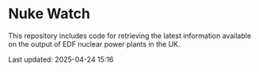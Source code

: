 # Nuke Watch

This repository includes code for retrieving the latest information available on the output of EDF nuclear power plants in the UK.

Last updated: 2025-04-24 15:16
